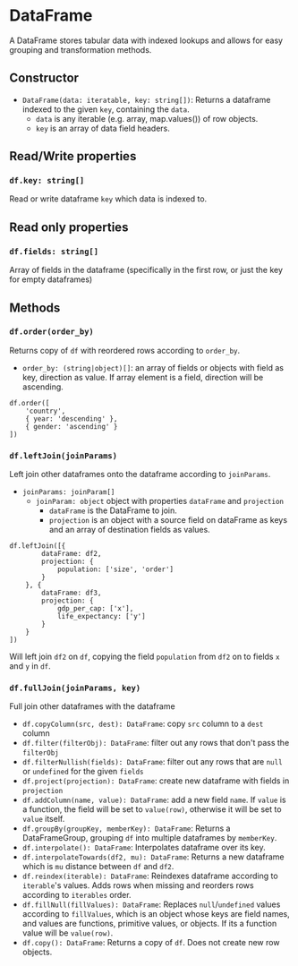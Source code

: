 # DataFrame

A DataFrame stores tabular data with indexed lookups and allows for easy grouping and transformation methods.

## Constructor
 - `DataFrame(data: iteratable, key: string[])`: Returns a dataframe indexed to the given `key`, containing the `data`. 
   - `data` is any iterable (e.g. array, map.values()) of row objects. 
   - `key` is an array of data field headers.

## Read/Write properties

### `df.key: string[]`
Read or write dataframe `key` which data is indexed to.

## Read only properties

### `df.fields: string[]`
Array of fields in the dataframe (specifically in the first row, or just the key for empty dataframes)

## Methods

### `df.order(order_by)`
Returns copy of `df` with reordered rows according to `order_by`.

  - `order_by: (string|object)[]`: an array of fields or objects with field as key, direction as value. If array element is a field, direction will be ascending.

```
df.order([
    'country', 
    { year: 'descending' }, 
    { gender: 'ascending' }
])
```
 
### `df.leftJoin(joinParams)`
Left join other dataframes onto the dataframe according to `joinParams`. 

- `joinParams: joinParam[]`
  - `joinParam: object` object with properties `dataFrame` and `projection` 
    - `dataFrame` is the DataFrame to join. 
    - `projection` is an object with a source field on dataFrame as keys and an array of destination fields as values.


```
df.leftJoin([{ 
        dataFrame: df2, 
        projection: { 
            population: ['size', 'order'] 
        } 
    }, {
        dataFrame: df3,
        projection: {
            gdp_per_cap: ['x'],
            life_expectancy: ['y']
        }
    } 
])
```
Will left join `df2` on `df`, copying the field `population` from `df2` on to fields `x` and `y` in `df`.
### `df.fullJoin(joinParams, key)`
Full join other dataframes with the dataframe
- `df.copyColumn(src, dest): DataFrame`: copy `src` column to a `dest` column
- `df.filter(filterObj): DataFrame`: filter out any rows that don't pass the `filterObj`
- `df.filterNullish(fields): DataFrame`: filter out any rows that are `null` or `undefined` for the given `fields`
- `df.project(projection): DataFrame`: create new dataframe with fields in `projection`
- `df.addColumn(name, value): DataFrame`: add a new field `name`. If `value` is a function, the field will be set to `value(row)`, otherwise it will be set to `value` itself. 
- `df.groupBy(groupKey, memberKey): DataFrame`: Returns a DataFrameGroup, grouping `df` into multiple dataframes by `memberKey`.
- `df.interpolate(): DataFrame`: Interpolates dataframe over its key.
- `df.interpolateTowards(df2, mu): DataFrame`: Returns a new dataframe which is `mu` distance between `df` and `df2`.
- `df.reindex(iterable): DataFrame`: Reindexes dataframe according to `iterable`'s values. Adds rows when missing and reorders rows according to `iterables` order.
- `df.fillNull(fillValues): DataFrame`: Replaces `null`/`undefined` values according to `fillValues`, which is an object whose keys are field names, and values are functions, primitive values, or objects. If its a function value will be `value(row)`.
- `df.copy(): DataFrame`: Returns a copy of `df`. Does not create new row objects.